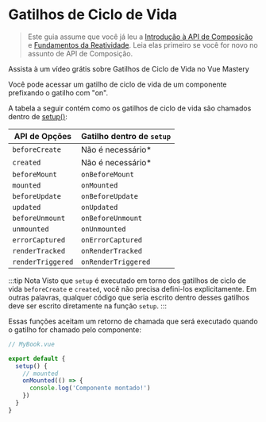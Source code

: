 # Gatilhos de Ciclo de Vida

> Este guia assume que você já leu a [Introdução à API de Composição](composition-api-introduction.html) e [Fundamentos da Reatividade](reactivity-fundamentals.html). Leia elas primeiro se você for novo no assunto de API de Composição.

<VideoLesson href="https://www.vuemastery.com/courses/vue-3-essentials/lifecycle-hooks" title="Saiba mais sobre como os Gatilhos de Ciclo de Vida funcionam com o Vue Mastery">Assista à um vídeo grátis sobre Gatilhos de Ciclo de Vida no Vue Mastery</VideoLesson>

Você pode acessar um gatilho de ciclo de vida de um componente prefixando o gatilho com "on".

A tabela a seguir contém como os gatilhos de ciclo de vida são chamados dentro de [setup()](composition-api-setup.html):

| API de Opções     | Gatilho dentro de `setup`  |
| ----------------- | -------------------------- |
| `beforeCreate`    | Não é necessário\*         |
| `created`         | Não é necessário\*         |
| `beforeMount`     | `onBeforeMount`            |
| `mounted`         | `onMounted`                |
| `beforeUpdate`    | `onBeforeUpdate`           |
| `updated`         | `onUpdated`                |
| `beforeUnmount`   | `onBeforeUnmount`          |
| `unmounted`       | `onUnmounted`              |
| `errorCaptured`   | `onErrorCaptured`          |
| `renderTracked`   | `onRenderTracked`          |
| `renderTriggered` | `onRenderTriggered`        |

:::tip Nota
Visto que `setup` é executado em torno dos gatilhos de ciclo de vida `beforeCreate` e `created`, você não precisa defini-los explicitamente. Em outras palavras, qualquer código que seria escrito dentro desses gatilhos deve ser escrito diretamente na função `setup`.
:::

Essas funções aceitam um retorno de chamada que será executado quando o gatilho for chamado pelo componente:

```js
// MyBook.vue

export default {
  setup() {
    // mounted
    onMounted(() => {
      console.log('Componente montado!')
    })
  }
}
```

